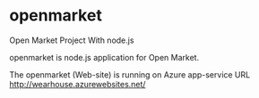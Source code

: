 # openmarket
Open Market Project With node.js

openmarket is node.js application for Open Market.


The openmarket (Web-site) is running on Azure app-service
URL  http://wearhouse.azurewebsites.net/


